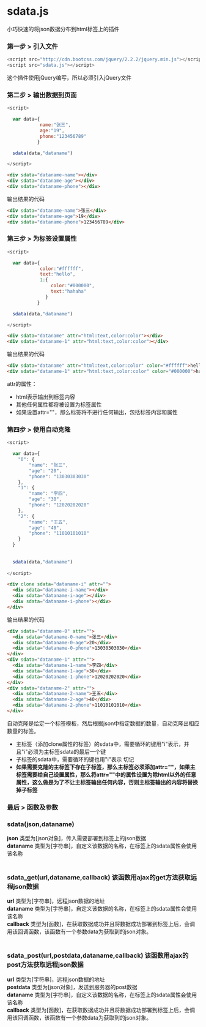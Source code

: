 # sdata.js
小巧快速的将json数据分布到html标签上的插件


### 第一步 > 引入文件
```javascript
<script src="http://cdn.bootcss.com/jquery/2.2.2/jquery.min.js"></script>
<script src="sdata.js"></script>
```
这个插件使用jQuery编写，所以必须引入jQuery文件

### 第二步 > 输出数据到页面
```javascript
<script>

  var data={
            name:"张三",
            age:"19",
            phone:"123456789"
           }

  sdata(data,"dataname")

</script>
```
```html
<div sdata="dataname-name"></div>
<div sdata="dataname-age"></div>
<div sdata="dataname-phone"></div>
```
输出结果的代码
```html
<div sdata="dataname-name">张三</div>
<div sdata="dataname-age">19</div>
<div sdata="dataname-phone">123456789</div>
```
### 第三步 > 为标签设置属性
```javascript
<script>

  var data={
            color:"#ffffff",
            text:"hello",
            1:{
                color:"#000000",
                text:"hahaha"
              }
           }

  sdata(data,"dataname")

</script>
```
```html
<div sdata="dataname" attr="html:text,color:color"></div>
<div sdata="dataname-1" attr="html:text,color:color"></div>
```
输出结果的代码
```html
<div sdata="dataname" attr="html:text,color:color" color="#ffffff">hello</div>
<div sdata="dataname-1" attr="html:text,color:color" color="#000000">hahaha</div>
```
attr的属性：<br/>
* html表示输出到标签内容<br/>
* 其他任何属性都将被设置为标签属性<br/>
* 如果设置attr=""，那么标签将不进行任何输出，包括标签内容和属性
### 第四步 > 使用自动克隆
```javascript
<script>

  var data={
    "0": {
        "name": "张三",
        "age": "20",
        "phone": "13030303030"
    },
    "1": {
        "name": "李四",
        "age": "30",
        "phone": "12020202020"
    },
    "2": {
        "name": "王五",
        "age": "40",
        "phone": "11010101010"
    }
  }
  
  
  sdata(data,"dataname")
  
</script>
```
```html
<div clone sdata="dataname-i" attr="">
  <div sdata="dataname-i-name"></div>
  <div sdata="dataname-i-age"></div>
  <div sdata="dataname-i-phone"></div>
</div>
```
输出结果的代码
```html
<div sdata="dataname-0" attr="">
  <div sdata="dataname-0-name">张三</div>
  <div sdata="dataname-0-age">20</div>
  <div sdata="dataname-0-phone">13030303030</div>
</div>
<div sdata="dataname-1" attr="">
  <div sdata="dataname-1-name">李四</div>
  <div sdata="dataname-1-age">30</div>
  <div sdata="dataname-1-phone">12020202020</div>
</div>
<div sdata="dataname-2" attr="">
  <div sdata="dataname-2-name">王五</div>
  <div sdata="dataname-2-age">40</div>
  <div sdata="dataname-2-phone">11010101010</div>
</div>
```
自动克隆是给定一个标签模板，然后根据json中指定数据的数量，自动克隆出相应数量的标签。
* 主标签（添加clone属性的标签）的sdata中，需要循环的键用"i"表示，并且"i"必须为主标签sdata的最后一个键
* 子标签的sdata中，需要循环的键也用"i"表示
切记
* **如果需要克隆的主标签下存在子标签，那么主标签必须添加attr=""，如果主标签需要给自己设置属性，那么将attr=""中的属性设置为除html以外的任意属性，这么做是为了不让主标签输出任何内容，否则主标签输出的内容将替换掉子标签**

### 最后 > 函数及参数
### sdata(json,dataname)
**json** 类型为[json对象]，传入需要部署到标签上的json数据<br/>
**dataname** 类型为[字符串]，自定义该数据的名称，在标签上的sdata属性会使用该名称
<br/><br/>
### sdata_get(url,dataname,callback) 该函数用ajax的get方法获取远程json数据

**url** 类型为[字符串]，远程json数据的地址<br/>
**dataname** 类型为[字符串]，自定义该数据的名称，在标签上的sdata属性会使用该名称<br/>
**callback** 类型为[函数]，在获取数据成功并且将数据成功部署到标签上后，会调用该回调函数，该函数有一个参数data为获取到的json对象。
<br/><br/>
### sdata_post(url,postdata,dataname,callback) 该函数用ajax的post方法获取远程json数据

**url** 类型为[字符串]，远程json数据的地址<br/>
**postdata** 类型为[json对象]，发送到服务器的post数据<br/>
**dataname** 类型为[字符串]，自定义该数据的名称，在标签上的sdata属性会使用该名称<br/>
**callback** 类型为[函数]，在获取数据成功并且将数据成功部署到标签上后，会调用该回调函数，该函数有一个参数data为获取到的json对象。


